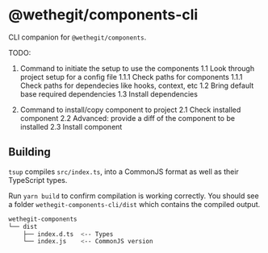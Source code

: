 # @wethegit/components-cli

CLI companion for `@wethegit/components`.

TODO:
1. Command to initiate the setup to use the components
1.1 Look through project setup for a config file
1.1.1 Check paths for components
1.1.1 Check paths for dependecies like hooks, context, etc
1.2 Bring default base required dependencies
1.3 Install dependencies

2. Command to install/copy component to project
2.1 Check installed component
2.2 Advanced: provide a diff of the component to be installed
2.3 Install component

## Building
`tsup` compiles `src/index.ts`, into a CommonJS format as well as their TypeScript types.

Run `yarn build` to confirm compilation is working correctly. You should see a folder `wethegit-components-cli/dist` which contains the compiled output.

```bash
wethegit-components
└── dist
    ├── index.d.ts  <-- Types
    └── index.js    <-- CommonJS version
```
